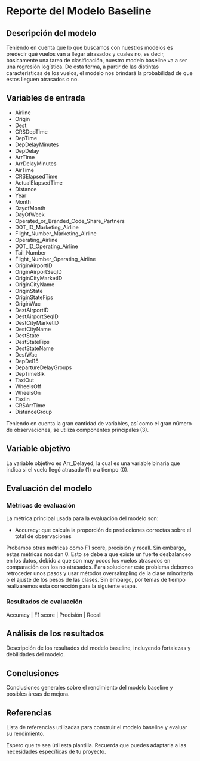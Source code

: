 # Reporte del Modelo Baseline

## Descripción del modelo

Teniendo en cuenta que lo que buscamos con nuestros modelos es predecir qué vuelos van a llegar atrasados y cuales no, es decir, basicamente una tarea de clasificación, nuestro modelo baseline va a ser una regresión logística. De esta forma, a partir de las distintas características de los vuelos, el modelo nos brindará la probabilidad de que estos lleguen atrasados o no.

## Variables de entrada

- Airline                   
- Origin
- Dest                 
- CRSDepTime         
- DepTime                  
- DepDelayMinutes          
- DepDelay            
- ArrTime         
- ArrDelayMinutes          
- AirTime                      
- CRSElapsedTime             
- ActualElapsedTime        
- Distance                 
- Year                    
- Month                       
- DayofMonth                 
- DayOfWeek                   
- Operated_or_Branded_Code_Share_Partners 
- DOT_ID_Marketing_Airline          
- Flight_Number_Marketing_Airline      
- Operating_Airline               
- DOT_ID_Operating_Airline        
- Tail_Number                    
- Flight_Number_Operating_Airline       
- OriginAirportID          
- OriginAirportSeqID      
- OriginCityMarketID        
- OriginCityName  
- OriginState                  
- OriginStateFips                
- OriginWac                   
- DestAirportID            
- DestAirportSeqID     
- DestCityMarketID           
- DestCityName        
- DestState                   
- DestStateFips            
- DestStateName                  
- DestWac                        
- DepDel15                
- DepartureDelayGroups         
- DepTimeBlk                
- TaxiOut                        
- WheelsOff                      
- WheelsOn                           
- TaxiIn                            
- CRSArrTime
- DistanceGroup

Teniendo en cuenta la gran cantidad de variables, así como el gran número de observaciones, se utiliza componentes principales (3).

## Variable objetivo

La variable objetivo es Arr_Delayed, la cual es una variable binaria que indica si el vuelo llegó atrasado (1) o a tiempo (0).

## Evaluación del modelo

### Métricas de evaluación

La métrica principal usada para la evaluación del modelo son:
- Accuracy: que calcula la proporción de predicciones correctas sobre el total de observaciones

Probamos otras métricas como F1 score, precisión y recall. Sin embargo, estas métricas nos dan 0. Esto se debe a que existe un fuerte desbalanceo en los datos, debido a que son muy pocos los vuelos atrasados en comparación con los no atrasados. Para solucionar este problema debemos retroceder unos pasos y usar métodos oversalmpling de la clase minoritaria o el ajuste de los pesos de las clases. Sin embargo, por temas de tiempo realizaremos esta corrección para la siguiente etapa.

### Resultados de evaluación

Accuracy | F1 score | Precisión | Recall


## Análisis de los resultados

Descripción de los resultados del modelo baseline, incluyendo fortalezas y debilidades del modelo.

## Conclusiones

Conclusiones generales sobre el rendimiento del modelo baseline y posibles áreas de mejora.

## Referencias

Lista de referencias utilizadas para construir el modelo baseline y evaluar su rendimiento.

Espero que te sea útil esta plantilla. Recuerda que puedes adaptarla a las necesidades específicas de tu proyecto.
